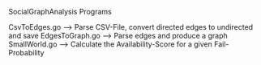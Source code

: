 SocialGraphAnalysis Programs

CsvToEdges.go    --> Parse CSV-File, convert directed edges to undirected and save
EdgesToGraph.go  --> Parse edges and produce a graph
SmallWorld.go    --> Calculate the Availability-Score for a given Fail-Probability

